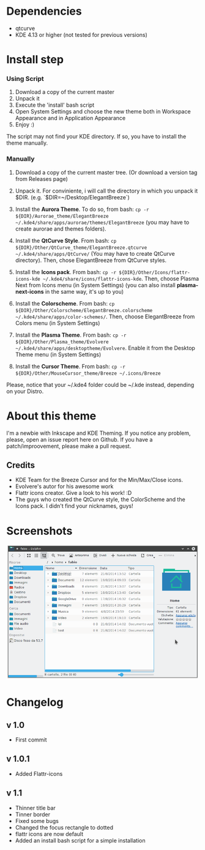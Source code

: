 Dependencies
==============
* qtcurve
* KDE 4.13 or higher (not tested for previous versions)

Install step
==============
### Using Script
1. Download a copy of the current master
2. Unpack it
3. Execute the 'install' bash script
4. Open System Settings and choose the new theme both in Workspace Appearance and in Application Appearance
5. Enjoy :)

The script may not find your KDE directory. If so, you have to install the theme manually.

### Manually
1. Download a copy of the current master tree. (Or download a version tag from Releases page)

2. Unpack it. For conviniente, i will call the directory in which you unpack it $DIR. (e.g. `$DIR=~/Desktop/ElegantBreeze`)

3. Install the **Aurora Theme**. To do so, from bash: `cp -r ${DIR}/Aurorae_theme/ElegantBreeze ~/.kde4/share/apps/aurorae/themes/ElegantBreeze` (you may have to create aurorae and themes folders).

4. Install the **QtCurve Style**. From bash: `cp ${DIR}/Other/QtCurve_theme/ElegantBreeze.qtcurve ~/.kde4/share/apps/QtCurve/` (You may have to create QtCurve directory). Then, chose ElegantBreeze from QtCurve styles.

5. Install the **Icons pack**. From bash: `cp -r ${DIR}/Other/Icons/flattr-icons-kde ~/.kde4/share/icons/flattr-icons-kde`. Then, choose Plasma Next from Icons menu (in System Settings) (you can also install **plasma-next-icons** in the same way, it's up to you)

6. Install the **Colorscheme**. From bash: `cp ${DIR}/Other/Colorscheme/ElegantBreeze.colorscheme ~/.kde4/share/apps/color-schemes/`. Then, choose ElegantBreeze from Colors menu (in System Settings)

7. Install the **Plasma Theme**. From bash: `cp -r ${DIR}/Other/Plasma_theme/Evolvere ~/.kde4/share/apps/desktoptheme/Evolvere`. Enable it from the Desktop Theme menu (in System Settings)

8. Install the **Cursor Theme**. From bash: `cp -r ${DIR}/Other/MouseCursor_theme/Breeze ~/.icons/Breeze`


Please, notice that your ~/.kde4 folder could be ~/.kde instead, depending on your Distro.

About this theme
==============
I'm a newbie with Inkscape and KDE Theming. If you notice any problem, please, open an issue report here on Github.
If you have a patch/improovement, please make a pull request.

Credits
------
* KDE Team for the Breeze Cursor and for the Min/Max/Close icons.
* Evolvere's autor for his awesome work
* Flattr icons creator. Give a look to his work! :D
* The guys who created the QtCurve style, the ColorScheme and the Icons pack. I didn't find your nicknames, guys!

Screenshots
==============
![Screenshot1](/Screenshot1.png)

Changelog
==============

v 1.0
------
* First commit

v 1.0.1
------
* Added Flattr-icons

v 1.1
------
* Thinner title bar
* Tinner border
* Fixed some bugs
* Changed the focus rectangle to dotted
* flattr icons are now default
* Added an install bash script for a simple installation
